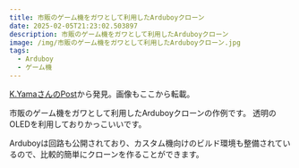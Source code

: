```yaml
---
title: 市販のゲーム機をガワとして利用したArduboyクローン
date: 2025-02-05T21:23:02.503897
description: 市販のゲーム機をガワとして利用したArduboyクローン
image: /img/市販のゲーム機をガワとして利用したArduboyクローン.jpg
tags:
  - Arduboy
  - ゲーム機
---
```

[K.YamaさんのPost](https://x.com/USDJPY2010/status/1880804925296509419)から発見。画像もここから転載。

市販のゲーム機をガワとして利用したArduboyクローンの作例です。
透明のOLEDを利用しておりかっこいいです。

Arduboyは回路も公開されており、カスタム機向けのビルド環境も整備されているので、比較的簡単にクローンを作ることができます。



